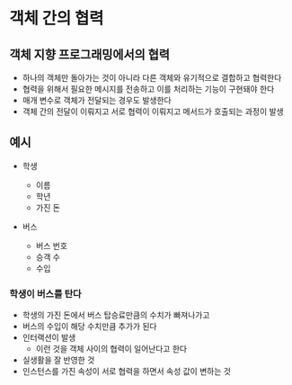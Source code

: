 # 객체 간의 협력
## 객체 지향 프로그래밍에서의 협력
- 하나의 객체만 돌아가는 것이 아니라 다른 객체와 유기적으로 결합하고 협력한다
- 협력을 위해서 필요한 메시지를 전송하고 이를 처리하는 기능이 구현돼야 한다
- 매개 변수로 객체가 전달되는 경우도 발생한다
- 객체 간의 전달이 이뤄지고 서로 협력이 이뤄지고 메서드가 호출되는 과정이 발생

## 예시
- 학생 
  - 이름
  - 학년
  - 가진 돈

- 버스
  - 버스 번호
  - 승객 수
  - 수입

### 학생이 버스를 탄다
- 학생의 가진 돈에서 버스 탑승료만큼의 수치가 빠져나가고
- 버스의 수입이 해당 수치만큼 추가가 된다
- 인터랙션이 발생
  - 이런 것을 객체 사이의 협력이 일어난다고 한다
- 실생활을 잘 반영한 것
- 인스턴스를 가진 속성이 서로 협력을 하면서 속성 값이 변하는 것